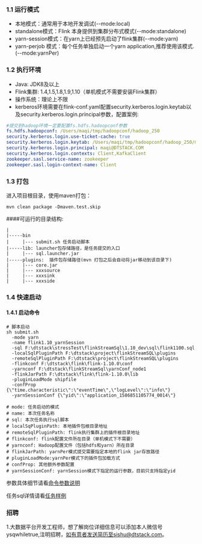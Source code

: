 ### 1.1 运行模式

* 本地模式：通常用于本地开发调试(--mode:local)
* standalone模式：Flink 本身提供到集群分布式模式(--mode:standalone)
* yarn-session模式：在yarn上已经预先启动了flink集群(--mode:yarn)
* yarn-perjob 模式：每个任务单独启动一个yarn application,推荐使用该模式.(--mode:yarnPer)

### 1.2 执行环境

* Java: JDK8及以上
* Flink集群: 1.4,1.5,1.8,1.9,1.10（单机模式不需要安装Flink集群）
* 操作系统：理论上不限
* kerberos环境需要在flink-conf.yaml配置security.kerberos.login.keytab以及security.kerberos.login.principal参数，配置案例:
```yaml
#提交到hadoop环境一定要配置fs.hdfs.hadoopconf参数
fs.hdfs.hadoopconf: /Users/maqi/tmp/hadoopconf/hadoop_250  
security.kerberos.login.use-ticket-cache: true
security.kerberos.login.keytab: /Users/maqi/tmp/hadoopconf/hadoop_250/maqi.keytab
security.kerberos.login.principal: maqi@DTSTACK.COM
security.kerberos.login.contexts: Client,KafkaClient
zookeeper.sasl.service-name: zookeeper
zookeeper.sasl.login-context-name: Client
```

### 1.3 打包
进入项目根目录，使用maven打包：
```shell script
mvn clean package -Dmaven.test.skip
```

####可运行的目录结构:  
```
|
|-----bin
|     |--- submit.sh 任务启动脚本  
|-----lib: launcher包存储路径，是任务提交的入口
|     |--- sql.launcher.jar   
|-----plugins:  插件包存储路径(mvn 打包之后会自动将jar移动到该目录下)  
|     |--- core.jar
|     |--- xxxsource
|     |--- xxxsink
|     |--- xxxside
```
### 1.4 快速启动

#### 1.4.1 启动命令

```shell script
# 脚本启动
sh submit.sh 
  -mode yarn
  -name flink1.10_yarnSession
  -sql F:\dtstack\stressTest\flinkStreamSql\1.10_dev\sql\flink1100.sql
  -localSqlPluginPath F:\dtstack\project\flinkStreamSQL\plugins
  -remoteSqlPluginPath F:\dtstack\project\flinkStreamSQL\plugins
  -flinkconf F:\dtstack\flink\flink-1.10.0\conf
  -yarnconf F:\dtstack\flinkStreamSql\yarnConf_node1
  -flinkJarPath F:\dtstack\flink\flink-1.10.0\lib
  -pluginLoadMode shipfile
  -confProp {\"time.characteristic\":\"eventTime\",\"logLevel\":\"info\"}
  -yarnSessionConf {\"yid\":\"application_1586851105774_0014\"}

# mode: 任务启动的模式
# name: 本次任务名称
# sql: 本次任务执行sql脚本
# localSqPluginPath: 本地插件包根目录地址
# remoteSqlPluginPath: flink执行集群上的插件根目录地址
# flinkconf: flink配置文件所在目录（单机模式下不需要）
# yarnconf: Hadoop配置文件（包括hdfs和yarn）所在目录
# flinkJarPath: yarnPer模式提交需要指定本地的flink jar存放路径
# pluginLoadMode:yarnPer模式下的插件包加载方式
# confProp: 其他额外参数配置
# yarnSessionConf: yarnSession模式下指定的运行参数，目前只支持指定yid
```
参数具体细节请看[命令参数说明](./config.md)

任务sql详情请看[任务样例](./demo.md)

### 招聘
1.大数据平台开发工程师，想了解岗位详细信息可以添加本人微信号ysqwhiletrue,注明招聘，如有意者发送简历至sishu@dtstack.com。
  

